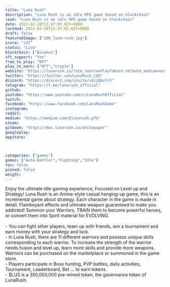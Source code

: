 ```yaml
---
title: "Luna Rush"
description: "Luna Rush is an idle RPG game based on blockchain"
lead: "Luna Rush is an idle RPG game based on blockchain"
date: 2022-02-28T12:47:05.825+0800
lastmod: 2022-02-28T12:47:05.825+0800
draft: false
featuredImage: ["100_luna-rush.jpg"]
score: "137"
status: "Live"
blockchain: ["Binance"]
nft_support: "Yes"
free_to_play: "NFT"
play_to_earn: ["NFT","Crypto"]
website: "https://lunarush.io/?utm_source=PlayToEarn.net&utm_medium=organic&utm_campaign=gamepage"
twitter: "https://twitter.com/LunaRush_LUS"
discord: "https://discord.com/invite/xdzjQbvYrV"
telegram: "https://t.me/lunarush_official"
github: 
youtube: "https://www.youtube.com/c/LunaRushOfficial"
twitch: 
facebook: "https://www.facebook.com/LunaRushGame"
instagram: 
reddit: 
medium: "https://medium.com/@lunarush.gfm"
steam: 
gitbook: "https://doc.lunarush.io/whitepaper"
googleplay: 
appstore: 

  
    
categories: ["games"]
games: ["Auto-Battler","Fighting","Idle"]
toc: false
pinned: false
weight: 
---
```

Enjoy the ultimate idle gaming experience, Focused on Level up and Strategy! Luna Rush is an Anime-style casual hanging-up game, this is an incremental game about strategy. Each character in the game is made in detail. Flamboyant effects and ultimate weapon guaranteed to make you addicted! Summon your Warriors, TRAIN them to become powerful heroes, or convert them into Spirit material for EVOLVING.<br> <br> - You can fight other players, team up with friends, win a tournament and earn money with your strategy and luck.<br> - In Luna Rush, there are 11 different warriors and possess unique skills corresponding to each warrior. To increase the strength of the warrior needs fusion and level up, learn more skills and provide more weapons. Warriors can be purchased on the marketplace or summoned in the game store.<br> - Players participate in Boss hunting, PVP battles, daily activities, Tournament, Leaderboard, Bet ... to earn tokens.<br> - $LUS is a 350,000,000 pre-mined token, the governance token of LunaRush.